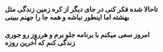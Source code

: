 تاحالا شده فکر کنی در جای دیگر از کره زمین زندگی مثل بهشته اما اینطور نباشه و همه جا را جهنم ببینی
---
امروز سعی میکنم با برنامه جلو برم و هرروز رو جوری زندگی کنم که آخرین روزه
---
